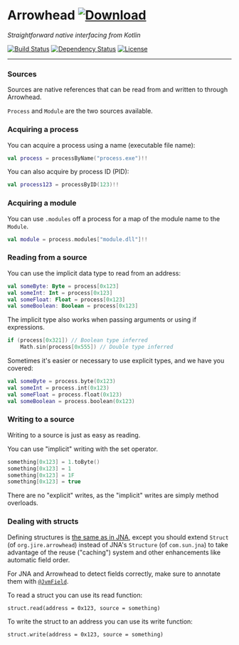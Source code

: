 # Arrowhead [ ![Download](https://api.bintray.com/packages/jire/maven/Arrowhead/images/download.svg) ](https://bintray.com/jire/maven/Arrowhead/_latestVersion)
_Straightforward native interfacing from Kotlin_

[![Build Status](https://travis-ci.org/Jire/Arrowhead.svg?branch=master)](https://travis-ci.org/Jire/Arrowhead)
[![Dependency Status](https://www.versioneye.com/user/projects/578f3deb88bf880040a26ee5/badge.svg?style=flat)](https://www.versioneye.com/user/projects/578f3deb88bf880040a26ee5)
[![License](https://img.shields.io/github/license/Jire/Arrowhead.svg)](https://github.com/Jire/Arrowhead/blob/master/LICENSE.txt)

---

### Sources

Sources are native references that can be read from and written to through Arrowhead.

`Process` and `Module` are the two sources available.

### Acquiring a process

You can acquire a process using a name (executable file name):

```kotlin
val process = processByName("process.exe")!!
```

You can also acquire by process ID (PID):

```kotlin
val process123 = processByID(123)!!
```

### Acquiring a module

You can use `.modules` off a process for a map of the module name to the `Module`.

```kotlin
val module = process.modules["module.dll"]!!
```

### Reading from a source

You can use the implicit data type to read from an address:

```kotlin
val someByte: Byte = process[0x123]
val someInt: Int = process[0x123]
val someFloat: Float = process[0x123]
val someBoolean: Boolean = process[0x123]
```

The implicit type also works when passing arguments or using if expressions.

```kotlin
if (process[0x321]) // Boolean type inferred
    Math.sin(process[0x555]) // Double type inferred
```

Sometimes it's easier or necessary to use explicit types, and we have you covered:

```kotlin
val someByte = process.byte(0x123)
val someInt = process.int(0x123)
val someFloat = process.float(0x123)
val someBoolean = process.boolean(0x123)
```

### Writing to a source

Writing to a source is just as easy as reading.

You can use "implicit" writing with the set operator.

```kotlin
something[0x123] = 1.toByte()
something[0x123] = 1
something[0x123] = 1F
something[0x123] = true
```

There are no "explicit" writes, as the "implicit" writes are simply method overloads.

### Dealing with structs

Defining structures is [the same as in JNA](https://jna.java.net/nonav/javadoc/overview-summary.html#structures),
except you should extend `Struct` (of `org.jire.arrowhead`) instead of JNA's `Structure` (of `com.sun.jna`)
to take advantage of the reuse ("caching") system and other enhancements like automatic field order.

For JNA and Arrowhead to detect fields correctly, make sure to annotate them with
[`@JvmField`](https://kotlinlang.org/api/latest/jvm/stdlib/kotlin.jvm/-jvm-field/).

To read a struct you can use its read function:

`struct.read(address = 0x123, source = something)`

To write the struct to an address you can use its write function:

`struct.write(address = 0x123, source = something)`